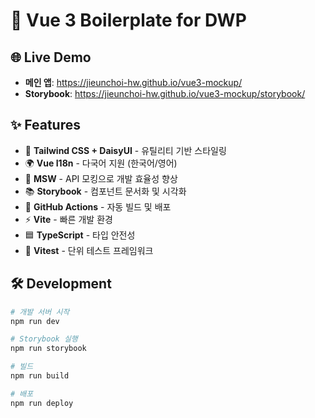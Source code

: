 # 🚀 Vue 3 Boilerplate for DWP

## 🌐 Live Demo

- **메인 앱**: https://jieunchoi-hw.github.io/vue3-mockup/
- **Storybook**: https://jieunchoi-hw.github.io/vue3-mockup/storybook/

## ✨ Features

- 🎨 **Tailwind CSS + DaisyUI** - 유틸리티 기반 스타일링
- 🌍 **Vue I18n** - 다국어 지원 (한국어/영어)
- 🔧 **MSW** - API 모킹으로 개발 효율성 향상
- 📚 **Storybook** - 컴포넌트 문서화 및 시각화
- 🚀 **GitHub Actions** - 자동 빌드 및 배포
- ⚡ **Vite** - 빠른 개발 환경
- 🟦 **TypeScript** - 타입 안전성
- 🧪 **Vitest** - 단위 테스트 프레임워크

## 🛠️ Development

```bash
# 개발 서버 시작
npm run dev

# Storybook 실행
npm run storybook

# 빌드
npm run build

# 배포
npm run deploy
```
